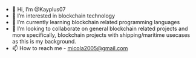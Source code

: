 - 👋 Hi, I’m @Kayplus07
- 👀 I’m interested in blockchain technology
- 🌱 I’m currently learning blockchain related programming languages
- 💞️ I’m looking to collaborate on general blockchain related projects and more specifically, blockchain projects with shipping/maritime usecases as this is my background. 
- 📫 How to reach me - micola2005@gmail.com

<!---
Kayplus07/Kayplus07 is a ✨ special ✨ repository because its `README.md` (this file) appears on your GitHub profile.
You can click the Preview link to take a look at your changes.
--->
